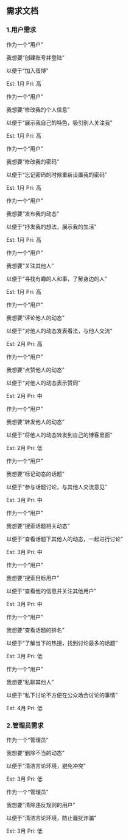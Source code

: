 ## 需求文档

### 1.用户需求

作为一个“用户”

我想要“创建账号并登陆”

以便于“加入蛋博”

Est: 1月 Pri: 高

 

作为一个“用户”

我想要“修改我的个人信息”

以便于“展示我自己的特色，吸引别人关注我”

Est: 1月 Pri: 高

 

作为一个“用户”

我想要“修改我的密码”

以便于“忘记密码的时候重新设置我的密码”

Est: 1月 Pri: 高

 

作为一个“用户”

我想要“发布我的动态”

以便于“抒发我的想法，展示我的生活”

Est: 1月 Pri: 高

 

作为一个“用户”

我想要“关注其他人”

以便于“寻找有趣的人和事，了解身边的人”

Est: 1月 Pri: 高

 

作为一个“用户”

我想要“评论他人的动态”

以便于“对他人的动态发表看法，与他人交流”

Est: 2月 Pri: 高

 

作为一个“用户”

我想要“点赞他人的动态”

以便于“对他人的动态表示赞同”

Est: 2月 Pri: 中

 

作为一个“用户”

我想要“转发他人的动态”

以便于“将他人的动态转发到自己的博客里面”

Est: 2月 Pri: 低

 

作为一个“用户”

我想要“标记动态的话题”

以便于“参与话题讨论，与其他人交流意见”

Est: 3月 Pri: 中

 

作为一个“用户”

我想要“搜索话题相关动态”

以便于“查看话题下其他人的动态，一起进行讨论”

Est: 3月 Pri: 中



作为一个“用户”

我想要“搜索目标用户”

以便于“查看他的信息并关注其他用户”

Est: 3月 Pri: 中



作为一个“用户”

我想要“查看话题的排名”

以便于“了解当下的热搜，找到讨论最多的话题”

Est: 3月 Pri: 低

 

作为一个“用户”

我想要“私聊其他人”

以便于“私下讨论不方便在公众场合讨论的事情”

Est: 4月 Pri: 低

 

### 2.管理员需求

 

作为一个“管理员”

我想要“删除不当的动态”

以便于“清洁言论环境，避免冲突”

Est: 3月 Pri: 低

 

作为一个“管理员”

我想要“清除违反规则的用户”

以便于“清洁言论环境，防止骚扰诈骗”

Est: 3月 Pri: 低

 